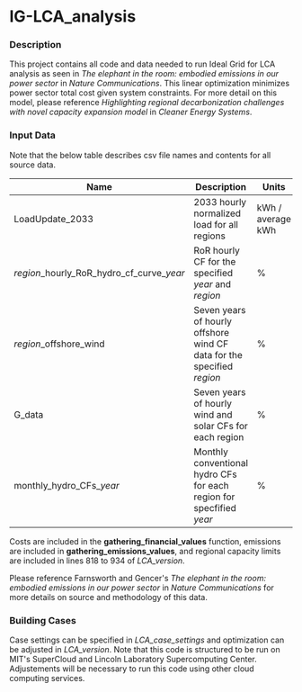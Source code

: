 # IG-LCA_analysis
### Description

This project contains all code and data needed to run Ideal Grid for LCA analysis as seen in *The elephant in the room: embodied emissions in our power sector* in *Nature Communications*.  This linear optimization minimizes power sector total cost given system constraints.  For more detail on this model, please reference *Highlighting regional decarbonization challenges with novel capacity expansion model* in *Cleaner Energy Systems*.

### Input Data

Note that the below table describes csv file names and contents for all source data.  

| Name | Description | Units |
|------|-------------|-------|
| LoadUpdate_2033 | 2033 hourly normalized load for all regions | kWh / average kWh |
| *region*\_hourly_RoR_hydro_cf_curve\_*year* | RoR hourly CF for the specified *year* and *region* | % |
| *region*\_offshore_wind | Seven years of hourly offshore wind CF data for the specified *region* | % |
| G_data | Seven years of hourly wind and solar CFs for each region | % |
| monthly_hydro_CFs_*year* | Monthly conventional hydro CFs for each region for specfified *year* | % |

Costs are included in the **gathering_financial_values** function, emissions are included in **gathering_emissions_values**, and regional capacity limits are included in lines 818 to 934 of *LCA_version*. 

Please reference Farnsworth and Gencer's *The elephant in the room: embodied emissions in our power sector* in *Nature Communications* for more details on source and methodology of this data.

### Building Cases

Case settings can be specified in *LCA_case_settings* and optimization can be adjusted in *LCA_version*.  Note that this code is structured to be run on MIT's SuperCloud and Lincoln Laboratory Supercomputing Center. Adjustements will be necessary to run this code using other cloud computing services.
